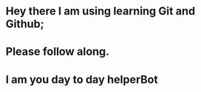# Hey there I am using learning Git and Github;
# Please follow along. 
# I am you day to day helperBot 